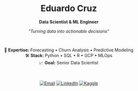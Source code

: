 <div align="center">

# Eduardo Cruz
**Data Scientist & ML Engineer**

*"Turning data into actionable decisions"*

<br>

🎯 **Expertise:** Forecasting • Churn Analysis • Predictive Modeling  
🛠️ **Stack:** Python • SQL • R • GCP • MLOps  
📈 **Goal:** Senior Data Scientist  

<br>

[![Email](https://img.shields.io/badge/-Contact-red?style=flat&logo=gmail)](mailto:eduardalex8@gmail.com)
[![LinkedIn](https://img.shields.io/badge/-LinkedIn-0077B5?style=flat&logo=linkedin)](https://www.linkedin.com/in/eduardo-alejandro-cruz-castillo-a540b115a)
[![Kaggle](https://img.shields.io/badge/-Kaggle-20BEFF?style=flat&logo=kaggle)](https://www.kaggle.com/eduardoacruz)

</div>

